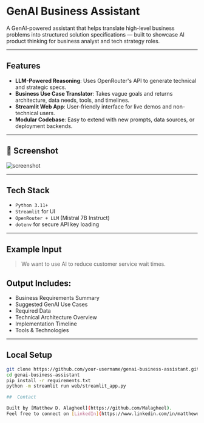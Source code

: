 #  GenAI Business Assistant

A GenAI-powered assistant that helps translate high-level business problems into structured solution specifications — built to showcase AI product thinking for business analyst and tech strategy roles.

---

##  Features

- **LLM-Powered Reasoning**: Uses OpenRouter's API to generate technical and strategic specs.
- **Business Use Case Translator**: Takes vague goals and returns architecture, data needs, tools, and timelines.
- **Streamlit Web App**: User-friendly interface for live demos and non-technical users.
- **Modular Codebase**: Easy to extend with new prompts, data sources, or deployment backends.

---

## 📸 Screenshot

![screenshot](./assets/demo.png)

---

##  Tech Stack

- `Python 3.11+`
- `Streamlit` for UI
- `OpenRouter + LLM` (Mistral 7B Instruct)
- `dotenv` for secure API key loading

---

##  Example Input

> We want to use AI to reduce customer service wait times.

##  Output Includes:

- Business Requirements Summary
- Suggested GenAI Use Cases
- Required Data
- Technical Architecture Overview
- Implementation Timeline
- Tools & Technologies

---

##  Local Setup

```bash
git clone https://github.com/your-username/genai-business-assistant.git
cd genai-business-assistant
pip install -r requirements.txt
python -m streamlit run web/streamlit_app.py

##  Contact

Built by [Matthew D. Alagheel](https://github.com/Malagheel).  
Feel free to connect on [LinkedIn](https://www.linkedin.com/in/matthewdalagheel/).
